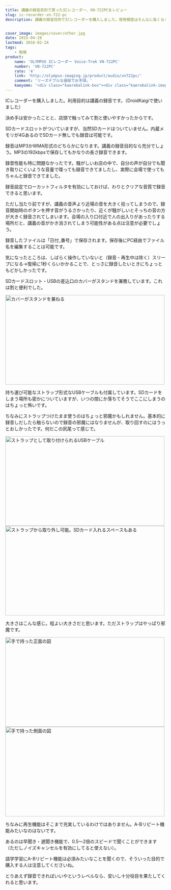 ```yaml
---
title: 講義の録音目的で買ったICレコーダー、VN-722PCをレビュー
slug: ic-recorder-vn-722-pc
description: 講義の録音目的でICレコーダーを購入しました。使用頻度はそんなに高くならないだろうということで、安いやつを買いました。録音形式はMP3かWMAです。再生機能はそこまで優れてるわけではないのですが、講義の録音目的なら十分です。


cover_image: images/cover/other.jpg
date: 2015-04-28
lastmod: 2016-02-24
tags: 
    - 勉強
product:
    name: 'OLYMPUS ICレコーダー Voice-Trek VN-722PC'
    number: 'VN-722PC'
    rate: '4'
    link: 'http://olympus-imaging.jp/product/audio/vn722pc/'
    comment: 'リーズナブルな値段でお手頃。'
    kaeyome: '<div class="kaerebalink-box"><div class="kaerebalink-image"><a href="http://www.amazon.co.jp/exec/obidos/ASIN/B00ICWTTKA/illusionspace-22/ref=nosim/" rel="nofollow" target="_blank"><img src="http://ecx.images-amazon.com/images/I/41UH4S0t3YL._SL160_.jpg" style="border: none;" /></a></div><div class="kaerebalink-info"><div class="kaerebalink-name"><a href="http://www.amazon.co.jp/exec/obidos/ASIN/B00ICWTTKA/illusionspace-22/ref=nosim/" rel="nofollow" target="_blank">OLYMPUS ICレコーダー Voice-Trek VN-722PC シルバー 4GB+micro SDカードスロット VN-722PC</a><div class="kaerebalink-powered-date">posted with <a href="http://kaereba.com" rel="nofollow" target="_blank">カエレバ</a></div></div><div class="kaerebalink-detail"> オリンパス 2014-02-21    </div><div class="kaerebalink-link1"><div class="shoplinkamazon"><a href="http://www.amazon.co.jp/gp/search?keywords=VN-722PC&__mk_ja_JP=%83J%83%5E%83J%83i&tag=illusionspace-22" rel="nofollow" target="_blank">Amazon</a></div><div class="shoplinkrakuten"><a href="http://hb.afl.rakuten.co.jp/hgc/0e95387f.f2aef20d.0e953880.25e412bd/?pc=http%3A%2F%2Fsearch.rakuten.co.jp%2Fsearch%2Fmall%2FVN-722PC%2F-%2Ff.1-p.1-s.1-sf.0-st.A-v.2%3Fx%3D0%26scid%3Daf_ich_link_urltxt%26m%3Dhttp%3A%2F%2Fm.rakuten.co.jp%2F" rel="nofollow" target="_blank">楽天市場</a></div><div class="shoplinkyahoo"><a href="http://ck.jp.ap.valuecommerce.com/servlet/referral?sid=3085416&pid=882193779&vc_url=http%3A%2F%2Fsearch.shopping.yahoo.co.jp%2Fsearch%3Fp%3DVN-722PC" rel="nofollow"  target="_blank">Yahooショッピング<img src="http://ad.jp.ap.valuecommerce.com/servlet/gifbanner?sid=3085416&pid=882193779" height="1" width="1" border="0"></a></div></div></div><div class="booklink-footer" style="clear: left"></div></div>'
---
```


ICレコーダーを購入しました。利用目的は講義の録音です。（DroidKaigiで使いました）

決め手は安かったことと、店頭で触ってみて割と使いやすかったからです。

SDカードスロットがついていますが、当然SDカードはついていません。内蔵メモリが4GあるのでSDカード無しでも録音は可能です。

録音はMP3かWMA形式のどちらかになります。講義の録音目的なら充分でしょう。MP3の192kbpsで保存してもかなりの長さ録音できます。

録音性能も特に問題なかったです。騒がしいお店の中で、自分の声が自分でも聞き取りにくいような音量で喋っても録音できてましたし、実際に会場で使ってもちゃんと録音できてました。

録音設定でローカットフィルタを有効にしておけば、わりとクリアな音質で録音できると思います。

ただし当たり前ですが、講義の音声より近場の音を大きく拾ってしまうので、録音開始時のボタンを押す音がうるさかったり、近くが騒がしいとそっちの音の方が大きく録音されてしまいます。会場の入り口付近で人の出入りがあったりする場所だと、講義の音がかき消されてしまう可能性がある点は注意が必要でしょう。

録音したファイルは「日付_番号」で保存されます。保存後にPC経由でファイル名を編集することは可能です。

気になったところは、しばらく操作していないと（録音・再生中は除く）スリープになる→復帰に1秒くらいかかることで、とっさに録音したいときにちょっともどかしかったです。

SDカードスロット・USBの差込口のカバーがスタンドを兼務しています。これは割と便利でした。

<img src="https://wantit.gcreate.jp/wp-content/uploads/2015/04/ba0b7b808f5572d7c0a0baaa63a14b37.jpg" alt="カバーがスタンドを兼ねる" title="カバーがスタンドを兼ねる.jpg" width="500" height="281" />

持ち運び可能なストラップ形式なUSBケーブルも付属しています。SDカードをしまう場所も密かについていますが、いつの間にか落ちてそうでここにしまうのはちょっと怖いです。

ちなみにストラップつけたまま使うのはちょっと邪魔かもしれません。基本的に録音しだしたら触らないので録音の邪魔にはなりませんが、取り回すのにはうっとおしかったです。何だこの尻尾って感じで。

<img src="https://wantit.gcreate.jp/wp-content/uploads/2015/04/7f45826e212e4989d8fc5c40e35c07b5.jpg" alt="ストラップとして取り付けられるUSBケーブル" title="ストラップとして取り付けられるUSBケーブル.jpg" width="500" height="281" />

<img src="https://wantit.gcreate.jp/wp-content/uploads/2015/04/61de424889b118ec0d9899f96f4a73a4.jpg" alt="ストラップから取り外し可能。SDカード入れるスペースもある" title="ストラップから取り外し可能。SDカード入れるスペースもある.jpg" width="500" height="281" />

大きさはこんな感じ。程よい大きさだと思います。ただストラップはやっぱり邪魔です。

<img src="https://wantit.gcreate.jp/wp-content/uploads/2015/04/117bcec11f42660395db7c0216180e66.jpg" alt="手で持った正面の図" title="手で持った正面の図.jpg" width="500" height="281" />

<img src="https://wantit.gcreate.jp/wp-content/uploads/2015/04/f3ed0fa5168decb6ce248ea34a7dbd3d.jpg" alt="手で持った側面の図" title="手で持った側面の図.jpg" width="500" height="281" />

ちなみに再生機能はそこまで充実しているわけではありません。A-Bリピート機能みたいなのはないです。

あるのは早聞き・遅聞き機能で、0.5〜2倍のスピードで聞くことができます（ただしノイズキャンセルを有効にしてると使えない）。

語学学習にA-Bリピート機能は必須みたいなことを聞くので、そういった目的で購入する人は注意してくださいね。

とりあえず録音できればいいやというレベルなら、安いし十分役目を果たしてくれると思います。


  